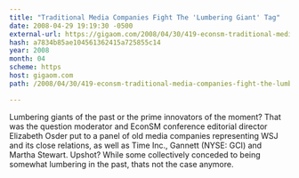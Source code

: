 ```yaml
---
title: "Traditional Media Companies Fight The 'Lumbering Giant' Tag"
date: 2008-04-29 19:19:30 -0500
external-url: https://gigaom.com/2008/04/30/419-econsm-traditional-media-companies-fight-the-lumbering-giant-tag/
hash: a7834b85ae104561362415a725855c14
year: 2008
month: 04
scheme: https
host: gigaom.com
path: /2008/04/30/419-econsm-traditional-media-companies-fight-the-lumbering-giant-tag/

---
```


Lumbering giants of the past or the prime innovators of the moment? That was the question moderator and EconSM conference editorial director Elizabeth Osder put to a panel of old media companies representing WSJ and its close relations, as well as Time Inc., Gannett (NYSE: GCI) and Martha Stewart. Upshot? While some collectively conceded to being somewhat lumbering in the past, thats not the case anymore.
